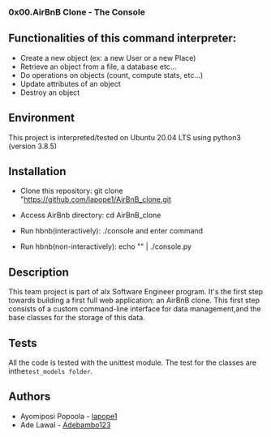 ### 0x00.AirBnB Clone - The Console

## Functionalities of this command interpreter:

- Create a new object (ex: a new User or a new Place)
- Retrieve an object from a file, a database etc...
- Do operations on objects (count, compute stats, etc...)
- Update attributes of an object
- Destroy an object

## Environment

This project is interpreted/tested on Ubuntu 20.04 LTS using python3 (version 3.8.5)

## Installation

- Clone this repository: git clone "https://github.com/lapope1/AirBnB_clone.git

- Access AirBnb directory: cd AirBnB_clone
- Run hbnb(interactively): ./console and enter command
- Run hbnb(non-interactively): echo "<command>" | ./console.py

## Description

This team project is part of alx Software Engineer program. It's the first step towards building a first full web application: an AirBnB clone.
This first step consists of a custom command-line interface for data management,and the base classes for the storage of this data.

## Tests

All the code is tested with the unittest module. The test for the classes are inthe`test_models folder`.

## Authors

- Ayomiposi Popoola - [lapope1](https://github.com/lapope1)
- Ade Lawal - [Adebambo123](adebambosimisoluwa1@gmail.com)
